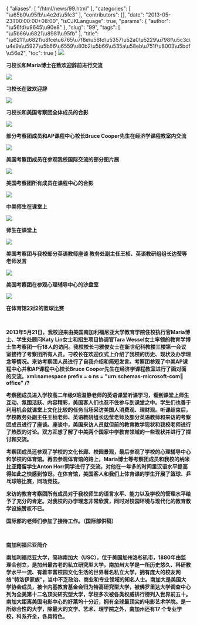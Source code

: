 {
    "aliases": [
        "/html/news/99.html"
    ],
    "categories": [
        "\u65b0\u95fb\u4e2d\u5fc3"
    ],
    "contributors": [],
    "date": "2013-05-23T00:00:00+08:00",
    "isCJKLanguage": true,
    "params": {
        "author": "\u56fd\u9645\u90e8"
    },
    "slug": "99",
    "tags": [
        "\u5b66\u6821\u8981\u95fb"
    ],
    "title": "\u6211\u6821\u8fce\u6765\u7f8e\u56fd\u5357\u52a0\u5229\u798f\u5c3c\u4e9a\u5927\u5b66\u6559\u80b2\u5b66\u535a\u58eb\u751f\u8003\u5bdf\u56e2",
    "toc": true
}
**![](https://cdn.tfls.online/mirror/full/4d69dd47cf3eb85814023bdddb4b2668bf5b228e.jpg)**

**刁校长和Maria博士在致欢迎辞前进行交流**

**![](https://cdn.tfls.online/mirror/full/bc26915ca1b478f48bf2dcb20739916c34767499.jpg)**

**刁校长在致欢迎辞**

**![](https://cdn.tfls.online/mirror/full/57a6a5538e5fd9828408f200679ed4fd2db47482.jpg)**

**刁校长和美国考察团全体成员的合影**

**![](https://cdn.tfls.online/mirror/full/c5f6743f02c0ed4e97133eb1d7e3de9261df2719.jpg)**

**部分考察团成员和AP课程中心校长Bruce Cooper先生在经济学课程教室内交流**

**![](https://cdn.tfls.online/mirror/full/d9528dca25dc09272705aaa34752004e02e624b2.jpg)**

**美国考察团成员在参观我校国际交流的部分图片展**

**![](https://cdn.tfls.online/mirror/full/7edffd2a005a0ce400af09e6778ee170e10e68a1.jpg)**

**美国考察团所有成员在课程中心的合影**

**![](https://cdn.tfls.online/mirror/full/7b2d3b5c7ed19822a0b44ed1e1842cf6131f3985.jpg)**

**中美师生在课堂上**

**![](https://cdn.tfls.online/mirror/full/6ed7a444279bbff266371822a28553ac6855ecf1.jpg)**

**师生在课堂上**

**![](https://cdn.tfls.online/mirror/full/873b5506a42aed96a0dd31c2f72a92ceebbeb374.jpg)**

**美国考察团与我校部分英语教师座谈 教务处副主任王桢、英语教研组组长边莹等老师发言**

**![](https://cdn.tfls.online/mirror/full/bf687f7094f620591cb495193df34082b1bf521b.jpg)**

**美国考察团在参观心理辅导中心的沙盘室**

**![](https://cdn.tfls.online/mirror/full/263d7daab61a9e5fe7d4d21534a10d89b79e39ff.jpg)**

**在体育馆2对2的篮球比赛**

 

**2013年5月21日，我校迎来由美国南加利福尼亚大学教育学院住校执行官Maria博士、学生处顾问Katy Lin女士和招生项目协调官Tara Wessel女士率领的教育学博士生考察团一行18人的访问。我校校长刁雅俊女士在新世纪科教楼三楼第一会议室接待了考察团所有人员。刁校长在欢迎仪式上介绍了我校的历史、现状及办学理念等情况。来访考察团人员进行了自我介绍和简短发言。考察团参观了中美AP课程中心并和AP课程中心校长Bruce Cooper先生在经济学课程教室进行了面对面的交流。xml:namespace prefix = o ns = "urn:schemas-microsoft-com:office:office" /?**

**考察团成员进入学校高二年级9班温静老师的英语课堂听课学习，看到课堂上师生互动、氛围活跃、内容精彩，美国客人们也忍不住参与到课堂之中。学生们也善于利用机会就课堂上文化比较的任务当场采访美国人消费观、理财观。听课结束后，学校教务处副主任王桢老师、英语教研组长边莹老师及部分英语教师和来访的考察团成员进行了座谈。座谈中，美国来访人员就但前的教育教学现状和我校老师进行了热烈的讨论。双方互想了解了中美两个国家中学教育领域的一些现状并进行了探讨和交流。**

**考察团成员还参观了学校的文化长廊、校园景观，最后参观了学校的心理辅导中心和学校的体育馆。再去参观体育馆的路上，Maria博士等考察团成员和我校的纳米比亚籍留学生Anton Horr同学进行了交流，对他在一年多的时间里汉语水平提高得如此之快感到惊讶。在体育馆，美国客人和我们上体育课的学生开展了篮球、乒乓球等比赛，同场竞技。**

**来访的教育考察团所有成员对于我校师生的语言水平、能力以及学校的管理水平给予了充分的肯定。对我校的办学理念非常欣赏，同时对校园环境与现代化的教育教学设施赞叹不已。**

**国际部的老师们参加了接待工作。（国际部供稿）**

 

**南加利福尼亚简介**

**南加利福尼亚大学，简称南加大（USC），位于美国加州洛杉矶市，1880年由监理会创立，是加州最古老的私立研究型大学。南加州大学是一所历史悠久、科研教学水平一流、有着丰富校园文化生活的世界著名私立大学，拥有庞大的校友网络“特洛伊家族”，当中不乏政治、商业和专业领域的知名人士。南加大是美国大学协会成员，被卡内基教育基金会归为特高研究型大学，被佛罗里达大学调查中心列为全美第十二名顶尖研究型大学，学校多次被各类权威排行榜列入世界前五十。南加大距离美国电影中心的好莱坞十分近，拥有全球最顶尖的电影艺术学院。是一所综合性的大学，除最大的文学、艺术、理学院之外，南加州还有17 个专业学校，科系齐全，各具特色。**

